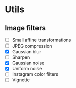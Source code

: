 # Utils

## Image filters

- [ ] Small affine transformations
- [ ] JPEG compression
- [X] Gaussian blur
- [ ] Sharpen
- [X] Gaussian noise
- [X] Uniform noise
- [ ] Instagram color filters
- [ ] Vignette
